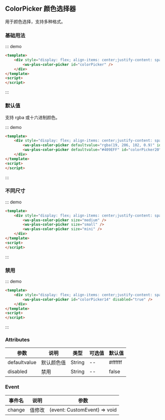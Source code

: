 
## ColorPicker 颜色选择器

用于颜色选择，支持多种格式。

### 基础用法

::: demo
```html
<template>
    <div style="display: flex; align-items: center;justify-content: space-around;padding: 16px">
        <wu-plus-color-picker id="colorPicker" />
    </div>
</template>
<script>
</script>
```
:::

### 默认值

支持 rgba 或十六进制颜色。

::: demo
```html
<template>
    <div style="display: flex; align-items: center;justify-content: space-around;padding: 16px">
        <wu-plus-color-picker defaultvalue="rgba(19, 206, 102, 0.9)" id="colorPicker2" />
        <wu-plus-color-picker defaultvalue="#409EFF" id="colorPicker20" />
    </div>
</template>
<script>
</script>
```
:::

### 不同尺寸

::: demo
```html
<template>
    <div style="display: flex; align-items: center;justify-content: space-around;padding: 16px">
        <wu-plus-color-picker size="medium" />
        <wu-plus-color-picker size="small" />
        <wu-plus-color-picker size="mini" />
    </div>
</template>
<script>
</script>
```
:::

### 禁用

::: demo
```html
<template>
    <div style="display: flex; align-items: center;justify-content: space-around;padding: 16px">
        <wu-plus-color-picker id="colorPicker14" disabled="true" />
    </div>
</template>
<script>
</script>
```
:::

### Attributes

| 参数            | 说明 | 类型      | 可选值        | 默认值     |
|---------------|--|---------|------------|---------|
| defaultvalue | 默认颜色值 | String | -- | #ffffff     |
| disabled    | 禁用 | String  | --         | false   |

### Event

| 事件名    | 说明  | 参数                           | 
|--------|-----|------------------------------|
| change | 值修改 | (event: CustomEvent) => void |

